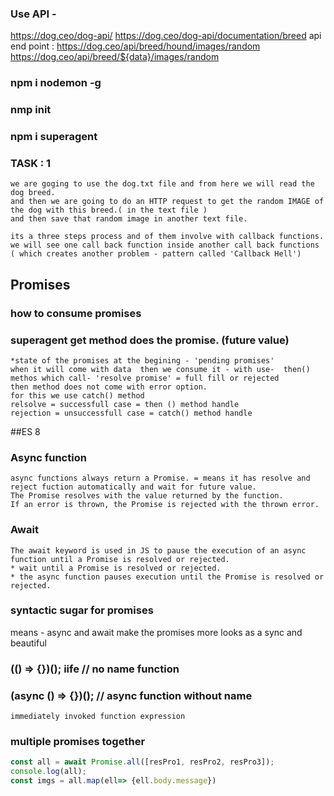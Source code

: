 ### Use API - 
https://dog.ceo/dog-api/
https://dog.ceo/dog-api/documentation/breed
api end point : https://dog.ceo/api/breed/hound/images/random
https://dog.ceo/api/breed/${data}/images/random

### npm i nodemon -g

### nmp init 

### npm i superagent

### TASK : 1
``` 
we are goging to use the dog.txt file and from here we will read the dog breed.
and then we are going to do an HTTP request to get the random IMAGE of the dog with this breed.( in the text file )
and then save that random image in another text file. 

its a three steps process and of them involve with callback functions. 
we will see one call back function inside another call back functions 
( which creates another problem - pattern called 'Callback Hell')

```

## Promises
### how to consume promises
### superagent get method does the promise. (future value)
``` 
*state of the promises at the begining - 'pending promises' 
when it will come with data  then we consume it - with use-  then() methos which call- 'resolve promise' = full fill or rejected
then method does not come with error option. 
for this we use catch() method
relsolve = successfull case = then () method handle 
rejection = unsuccessfull case = catch() method handle 

```
##ES 8
### Async function 
```
async functions always return a Promise. = means it has resolve and reject fuction automatically and wait for future value.  
The Promise resolves with the value returned by the function.
If an error is thrown, the Promise is rejected with the thrown error.

```
### Await 
```
The await keyword is used in JS to pause the execution of an async function until a Promise is resolved or rejected.
* wait until a Promise is resolved or rejected.
* the async function pauses execution until the Promise is resolved or rejected. 
```

### syntactic sugar for promises 
means - async and await make the promises more looks as a sync and beautiful 


### (() => {})(); iife // no name function 
### (async () => {})(); // async function without name 
``` 
immediately invoked function expression
```

###  multiple promises together   
```javascript
const all = await Promise.all([resPro1, resPro2, resPro3]);
console.log(all);
const imgs = all.map(ell=> {ell.body.message})
 ``` 